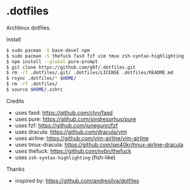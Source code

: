 # .dotfiles
Archlinux dotfiles.

Install

```bash
$ sudo pacman -S base-devel npm
$ sudo pacman -S thefuck fasd fzf vim tmux zsh-syntax-highlighting
$ npm install --global pure-prompt
$ git clone https://github.com/q9f/.dotfiles.git
$ rm -rf .dotfiles/.git/ .dotfiles/LICENSE .dotfiles/README.md
$ rsync .dotfiles/* $HOME/
$ rm -rf .dotfiles/
$ source $HOME/.zshrc
```

Credits

- uses fasd: https://github.com/clvv/fasd
- uses pure: https://github.com/sindresorhus/pure
- uses fzf: https://github.com/junegunn/fzf
- uses dracula: https://github.com/dracula/vim
- uses airline: https://github.com/vim-airline/vim-airline
- uses tmux-dracula: https://github.com/sei40kr/tmux-airline-dracula
- uses thefuck: https://github.com/nvbn/thefuck
- uses `zsh-syntax-highlighting` (fish-like)

Thanks

- inspired by: https://github.com/andresilva/dotfiles
